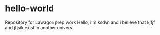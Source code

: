 # hello-world
Repository for Lawagon prep work
Hello, i'm ksdvn and i believe that kjfjf and jfjsik exist in another univers.
